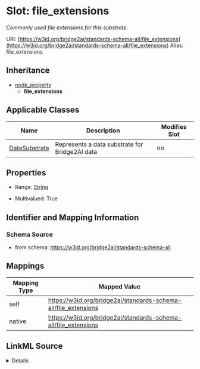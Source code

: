 

# Slot: file_extensions 


_Commonly used file extensions for this substrate._





URI: [https://w3id.org/bridge2ai/standards-schema-all/file_extensions](https://w3id.org/bridge2ai/standards-schema-all/file_extensions)
Alias: file_extensions


## Inheritance

* [node_property](node_property.md)
    * **file_extensions**






## Applicable Classes

| Name | Description | Modifies Slot |
| --- | --- | --- |
| [DataSubstrate](DataSubstrate.md) | Represents a data substrate for Bridge2AI data |  no  |






## Properties

* Range: [String](String.md)

* Multivalued: True




## Identifier and Mapping Information






### Schema Source


* from schema: https://w3id.org/bridge2ai/standards-schema-all




## Mappings

| Mapping Type | Mapped Value |
| ---  | ---  |
| self | https://w3id.org/bridge2ai/standards-schema-all/file_extensions |
| native | https://w3id.org/bridge2ai/standards-schema-all/file_extensions |




## LinkML Source

<details>
```yaml
name: file_extensions
description: Commonly used file extensions for this substrate.
from_schema: https://w3id.org/bridge2ai/standards-schema-all
rank: 1000
is_a: node_property
domain: NamedThing
alias: file_extensions
domain_of:
- DataSubstrate
range: string
multivalued: true

```
</details>